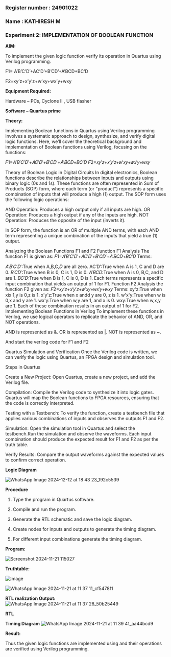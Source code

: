 ### Register number : 24901022
### Name : KATHIRESH M
### Experiment 2: IMPLEMENTATION OF BOOLEAN FUNCTION 

**AIM:**

To implement the given logic function verify its operation in Quartus using Verilog programming.

F1= A’B’C’D’+AC’D’+B’CD’+A’BCD+BC’D 

F2=xy’z+x’y’z+w’xy+wx’y+wxy

**Equipment Required:**

Hardware – PCs, Cyclone II , USB flasher

**Software – Quartus prime**

**Theory:**

Implementing Boolean functions in Quartus using Verilog programming involves a systematic approach to design, synthesize, and verify digital logic functions. Here, we’ll cover the theoretical background and implementation of Boolean functions using Verilog, focusing on the functions:

𝐹1=𝐴′𝐵′𝐶′𝐷′+𝐴𝐶′𝐷′+𝐵′𝐶𝐷′+𝐴′𝐵𝐶𝐷+𝐵𝐶′𝐷 𝐹2=𝑥𝑦′𝑧+𝑥′𝑦′𝑧+𝑤′𝑥𝑦+𝑤𝑥′𝑦+𝑤𝑥𝑦

Theory of Boolean Logic in Digital Circuits In digital electronics, Boolean functions describe the relationships between inputs and outputs using binary logic (0s and 1s). These functions are often represented in Sum of Products (SOP) form, where each term (or "product") represents a specific combination of inputs that will produce a high (1) output. The SOP form uses the following logic operations:

AND Operation: Produces a high output only if all inputs are high. OR Operation: Produces a high output if any of the inputs are high. NOT Operation: Produces the opposite of the input (inverts it).

In SOP form, the function is an OR of multiple AND terms, with each AND term representing a unique combination of the inputs that yield a true (1) output.

Analyzing the Boolean Functions F1 and F2 Function F1 Analysis The function F1 is given as: 𝐹1=𝐴′𝐵′𝐶′𝐷′+𝐴𝐶′𝐷′+𝐵′𝐶𝐷′+𝐴′𝐵𝐶𝐷+𝐵𝐶′𝐷 Terms:

𝐴′𝐵′𝐶′𝐷′:True when A,B,C,𝐷 are all zero. AC′D′:True when A is 1, C and D are 0. 𝐵′𝐶𝐷′:True when B is 0, C is 1, D is 0. 𝐴′𝐵𝐶𝐷:True when A is 0, B,C, and D are 1. 𝐵𝐶′𝐷:True when B is 1, C is 0, D is 1. Each terms represents a specific input combination that yields an output of 1 for F1. Function F2 Analysis the function F2 given as: 𝐹2=𝑥𝑦′𝑧+𝑥′𝑦′𝑧+𝑤′𝑥𝑦+𝑤𝑥′𝑦+𝑤𝑥𝑦 Terms: xy'z:True when xix 1,y is 0,z is 1. x'y'z:True when x andd y are 0, z is 1. w'x'y:True when w is 0,x and y are 1. wx'y:True when w,y are 1, and x is 0. wxy:True when w,x,y are 1. Each of these combination results in an output of 1 for F2. Implementing Boolean Functions in Verilog To implement these functions in Verilog, we use logical operators to replicate the behavior of AND, OR, and NOT operations.

AND is represented as &. OR is represented as |. NOT is represented as ~.

And start the verilog code for F1 and F2

Quartus Simulation and Verification Once the Verilog code is written, we can verify the logic using Quartus, an FPGA design and simulation tool.

Steps in Quartus

Create a New Project: Open Quartus, create a new project, and add the Verilog file.

Compilation: Compile the Verilog code to synthesize it into logic gates. Quartus will map the Boolean functions to FPGA resources, ensuring that the code is correctly interpreted.

Testing with a Testbench: To verify the function, create a testbench file that applies various combinations of inputs and observes the outputs F1 and F2.

Simulation: Open the simulation tool in Quartus and select the testbench.Run the simulation and observe the waveforms. Each input combination should produce the expected result for F1 and F2 as per the truth table.

Verify Results: Compare the output waveforms against the expected values to confirm correct operation.

**Logic Diagram**

![WhatsApp Image 2024-12-12 at 18 43 23_192c5539](https://github.com/user-attachments/assets/e853c371-f288-4284-a017-175e56f20d5e)


**Procedure**

1.	Type the program in Quartus software.

2.	Compile and run the program.

3.	Generate the RTL schematic and save the logic diagram.

4.	Create nodes for inputs and outputs to generate the timing diagram.

5.	For different input combinations generate the timing diagram.


**Program:**

![Screenshot 2024-11-21 115027](https://github.com/user-attachments/assets/36056715-5149-42c4-9c5e-ad235c1cb27b)

**Truthtable:**

![image](https://github.com/user-attachments/assets/20453e89-c853-4268-96af-641f6bcd698a)

![WhatsApp Image 2024-11-21 at 11 37 11_cf5478f1](https://github.com/user-attachments/assets/dea62550-6a6e-4266-af5c-1224e8b310d5)



**RTL realization Output:**
![WhatsApp Image 2024-11-21 at 11 37 28_50b25449](https://github.com/user-attachments/assets/e875f7e8-65de-49db-b3c4-21aa39e65297)

**RTL**

**Timing Diagram**
![WhatsApp Image 2024-11-21 at 11 39 41_aa44bcd9](https://github.com/user-attachments/assets/80b7a8bb-1d77-4ad2-bfb1-a20952def3de)

**Result:**

Thus the given logic functions are implemented using and their operations are verified using Verilog programming.

